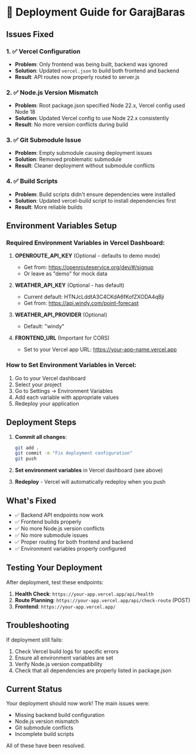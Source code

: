 # 🚀 Deployment Guide for GarajBaras

## Issues Fixed

### 1. ✅ Vercel Configuration
- **Problem**: Only frontend was being built, backend was ignored
- **Solution**: Updated `vercel.json` to build both frontend and backend
- **Result**: API routes now properly routed to server.js

### 2. ✅ Node.js Version Mismatch
- **Problem**: Root package.json specified Node 22.x, Vercel config used Node 18
- **Solution**: Updated Vercel config to use Node 22.x consistently
- **Result**: No more version conflicts during build

### 3. ✅ Git Submodule Issue
- **Problem**: Empty submodule causing deployment issues
- **Solution**: Removed problematic submodule
- **Result**: Cleaner deployment without submodule conflicts

### 4. ✅ Build Scripts
- **Problem**: Build scripts didn't ensure dependencies were installed
- **Solution**: Updated vercel-build script to install dependencies first
- **Result**: More reliable builds

## Environment Variables Setup

### Required Environment Variables in Vercel Dashboard:

1. **OPENROUTE_API_KEY** (Optional - defaults to demo mode)
   - Get from: https://openrouteservice.org/dev/#/signup
   - Or leave as "demo" for mock data

2. **WEATHER_API_KEY** (Optional - has default)
   - Current default: HTNJcLddtA3C4CKdA6fKofZXODA4qBji
   - Get from: https://api.windy.com/point-forecast

3. **WEATHER_API_PROVIDER** (Optional)
   - Default: "windy"

4. **FRONTEND_URL** (Important for CORS)
   - Set to your Vercel app URL: https://your-app-name.vercel.app

### How to Set Environment Variables in Vercel:

1. Go to your Vercel dashboard
2. Select your project
3. Go to Settings → Environment Variables
4. Add each variable with appropriate values
5. Redeploy your application

## Deployment Steps

1. **Commit all changes**:
   ```bash
   git add .
   git commit -m "Fix deployment configuration"
   git push
   ```

2. **Set environment variables** in Vercel dashboard (see above)

3. **Redeploy** - Vercel will automatically redeploy when you push

## What's Fixed

- ✅ Backend API endpoints now work
- ✅ Frontend builds properly
- ✅ No more Node.js version conflicts
- ✅ No more submodule issues
- ✅ Proper routing for both frontend and backend
- ✅ Environment variables properly configured

## Testing Your Deployment

After deployment, test these endpoints:

1. **Health Check**: `https://your-app.vercel.app/api/health`
2. **Route Planning**: `https://your-app.vercel.app/api/check-route` (POST)
3. **Frontend**: `https://your-app.vercel.app/`

## Troubleshooting

If deployment still fails:

1. Check Vercel build logs for specific errors
2. Ensure all environment variables are set
3. Verify Node.js version compatibility
4. Check that all dependencies are properly listed in package.json

## Current Status

Your deployment should now work! The main issues were:
- Missing backend build configuration
- Node.js version mismatch
- Git submodule conflicts
- Incomplete build scripts

All of these have been resolved.
